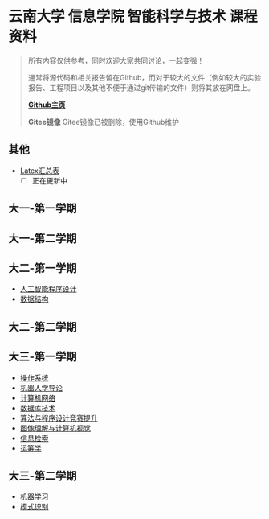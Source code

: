 # 云南大学 信息学院 智能科学与技术 课程资料

> 所有内容仅供参考，同时欢迎大家共同讨论，一起变强！
>
> 通常将源代码和相关报告留在Github，而对于较大的文件（例如较大的实验报告、工程项目以及其他不便于通过git传输的文件）则将其放在网盘上。
>
> [**Github主页**](https://github.com/Steven-Zhl/YNU_IS&T_Courses)
>
> **Gitee镜像** Gitee镜像已被删除，使用Github维护
>
## 其他

* [Latex汇总表](./其他/Latex.md)
  * [ ] 正在更新中

## 大一-第一学期

## 大一-第二学期

## 大二-第一学期

* [人工智能程序设计](./人工智能程序设计/Introduction.md)
* [数据结构](./数据结构/Introduction.md)

## 大二-第二学期

## 大三-第一学期

* [操作系统](./操作系统/Introduction.md)
* [机器人学导论](./机器人学导论/Introduction.md)
* [计算机网络](./计算机网络/Introduction.md)
* [数据库技术](./数据库技术/Introduction.md)
* [算法与程序设计竞赛提升](./算法与程序设计竞赛提升/Introduction.md)
* [图像理解与计算机视觉](./图像理解与计算机视觉/Introduction.md)
* [信息检索](./信息检索/Introduction.md)
* [运筹学](./运筹学/Introduction.md)

## 大三-第二学期

* [机器学习](./机器学习/Introduction.md)
* [模式识别](./模式识别/Introduction.md)
